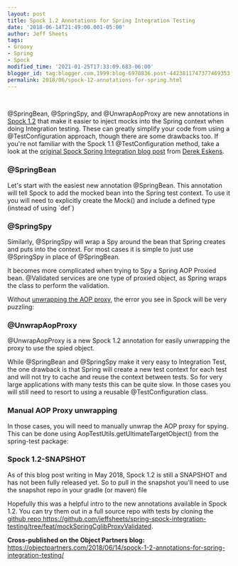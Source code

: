 ```yaml
---
layout: post
title: Spock 1.2 Annotations for Spring Integration Testing
date: '2018-06-14T21:49:00.001-05:00'
author: Jeff Sheets
tags:
- Groovy
- Spring
- Spock
modified_time: '2021-01-25T17:33:09.683-06:00'
blogger_id: tag:blogger.com,1999:blog-6970836.post-4423811747377469353
permalink: 2018/06/spock-12-annotations-for-spring.html
---
```


<p>&nbsp;</p><p>@SpringBean, @SpringSpy, and
      @UnwrapAopProxy are new annotations in <a
      href="https://github.com/spockframework/spock/blob/master/docs/module_spring.adoc">Spock
      1.2</a> that make it easier to inject mocks into the Spring context when doing
      Integration testing. These can greatly simplify your code from using a @TestConfiguration
      approach, though there are some drawbacks too. If you're not familiar with the Spock 1.1
      @TestConfiguration method, take a look at the <a
      href="https://objectpartners.com/2017/04/18/spring-integration-testing-with-spock-mocks/">original
      Spock Spring Integration blog post</a> from <a
      href="https://twitter.com/snekse">Derek Eskens</a>.</p>
      <h3>@SpringBean</h3>
      <p>Let's start with the easiest new annotation @SpringBean. This annotation will tell
      Spock to add the mocked bean into the Spring test context. To use it you will need to
      explicitly create the Mock() and include a defined type (instead of using `def`)<br
      /><script
      src="https://gist.github.com/jeffsheets/558a9194d1e2cc2caac432f6d5b2b630.js?file=PersonControllerIntSpock12Spec.groovy"></script></p>
      <h3>@SpringSpy</h3>
      <p>Similarly, @SpringSpy will wrap a Spy around the bean that Spring creates and puts
      into the context. For most cases it is simple to just use @SpringSpy in place of
      @SpringBean.</p>
      <p>It becomes more complicated when trying to Spy a Spring AOP Proxied bean. @Validated
      services are one type of proxied object, as Spring wraps the class to perform the
      validation.<br /><script
      src="https://gist.github.com/jeffsheets/558a9194d1e2cc2caac432f6d5b2b630.js?file=ValidatedExternalRankingService.groovy"></script></p>
      <p>Without <a href="https://stackoverflow.com/a/48197950/1469525">unwrapping the
      AOP proxy</a>, the error you see in Spock will be very puzzling:<br /><script
      src="https://gist.github.com/jeffsheets/558a9194d1e2cc2caac432f6d5b2b630.js?file=spockSpringWrappedProxyError.txt"></script></p>
      <h3>@UnwrapAopProxy</h3>
      <p>@UnwrapAopProxy is a new Spock 1.2 annotation for easily unwrapping the proxy to use
      the spied object.<br /><script
      src="https://gist.github.com/jeffsheets/558a9194d1e2cc2caac432f6d5b2b630.js?file=PersonControllerIntSpock12ProxiedSpec.groovy"></script></p>
      <p>While @SpringBean and @SpringSpy make it very easy to Integration Test, the one
      drawback is that Spring will create a new test context for each test and will not try to cache
      and reuse the context between tests. So for very large applications with many tests this can
      be quite slow. In those cases you will still need to resort to using a reusable
      @TestConfiguration class.</p>
      <h3>Manual AOP Proxy unwrapping</h3>
      <p>In those cases, you will need to manually unwrap the AOP proxy for spying. This can
      be done using AopTestUtils.getUltimateTargetObject() from the spring-test package:<br
      /><script
      src="https://gist.github.com/jeffsheets/558a9194d1e2cc2caac432f6d5b2b630.js?file=PersonControllerIntProxiedSpec.groovy"></script></p>
      <h3>Spock 1.2-SNAPSHOT</h3>
      <p>As of this blog post writing in May 2018, Spock 1.2 is still a SNAPSHOT and has not
      been fully released yet. So to pull in the snapshot you'll need to use the snapshot repo in
      your gradle (or maven) file<br /><script
      src="https://gist.github.com/jeffsheets/558a9194d1e2cc2caac432f6d5b2b630.js?file=build.gradle"></script></p>
      <p>Hopefully this was a helpful intro to the new annotations available in Spock 1.2. You
      can try them out in a full source repo with tests by cloning the <a
      href="https://github.com/jeffsheets/spring-spock-integration-testing/tree/feat/mockSpringCglibProxyValidated">github
      repo
      https://github.com/jeffsheets/spring-spock-integration-testing/tree/feat/mockSpringCglibProxyValidated</a>.</p><p><b>Cross-published
      on the Object Partners blog:&nbsp; </b><a
      href="https://objectpartners.com/2018/06/14/spock-1-2-annotations-for-spring-integration-testing/">https://objectpartners.com/2018/06/14/spock-1-2-annotations-for-spring-integration-testing/</a><br
      /></p>